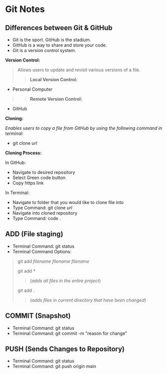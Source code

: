 # Git Notes

## Differences between Git & GitHub

- Git is the sport. GitHub is the stadium.
- GitHub is a way to share and store your code.
- Git is a version control system.

**Version Control:**

> Allows users to update and revisit various versions of a file.
>>**Local Version Control:** 
- Personal Computer

>>**Remote Version Control:**
- GitHub

**Cloning:**

*Enables users to copy a file from GitHub by using the following command in terminal:*

- git clone *url*

**Cloning Process:**

In GitHub:

- Navigate to desired repository
- Select Green code button
- Copy https link

In Terminal:

- Navigate to folder that you would like to clone file into
- Type Command: git clone *url*
- Navigate into cloned repository
- Type Command: code .

## ADD (File staging)

- Terminal Command: git status
- Terminal Command Options:

> git add *filename* *filename* *filename*
>
> git add * 
>>(*adds all files in the entire project*)
>
>git add .
>> (*adds files in current directory that have been changed*)

## COMMIT (Snapshot)

- Terminal Command: git status
- Terminal Command: git commit -m "reason for change"

## PUSH (Sends Changes to Repository)

- Terminal Command: git status
- Terminal Command: git push origin main
